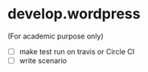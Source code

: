develop.wordpress
=================

(For academic purpose only)

- [ ] make test run on travis or Circle CI
- [ ] write scenario
